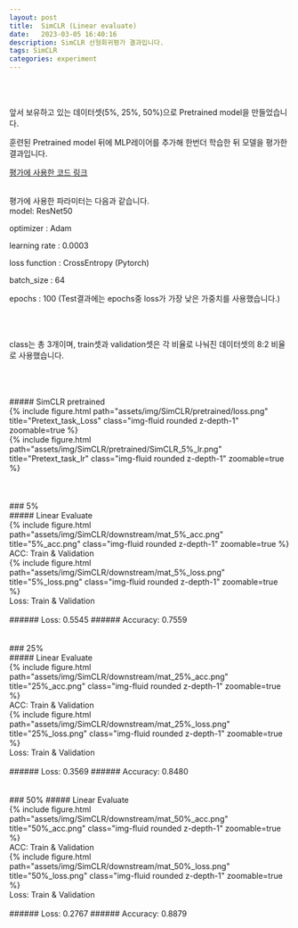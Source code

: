 ```yaml
---
layout: post
title:  SimCLR (Linear evaluate)
date:   2023-03-05 16:40:16
description: SimCLR 선형회귀평가 결과입니다.
tags: SimCLR
categories: experiment
---
```



<br>
<br>

앞서 보유하고 있는 데이터셋(5%, 25%, 50%)으로 Pretrained model을 만들었습니다.

훈련된 Pretrained model 뒤에 MLP레이어를 추가해 한번더 학습한 뒤 모델을 평가한 결과입니다.

<a href="https://yeongjin96.github.io/blog/2023/simCLR_50-_Eval">평가에 사용한 코드 링크</a>
<br>
<br>

평가에 사용한 파라미터는 다음과 같습니다.
<br>
model: ResNet50

optimizer : Adam

learning rate : 0.0003

loss function : CrossEntropy (Pytorch)

batch_size : 64

epochs : 100 (Test결과에는 epochs중 loss가 가장 낮은 가중치를 사용했습니다.)

<br>
<br>

class는 총 3개이며, train셋과 validation셋은 각 비율로 나눠진 데이터셋의 8:2 비율로 사용했습니다.

<br>
<br>
<br>
##### SimCLR pretrained
<div class="row">
    <div class="col-sm mt-2 mt-md-0">
        {% include figure.html path="assets/img/SimCLR/pretrained/loss.png" title="Pretext_task_Loss" class="img-fluid rounded z-depth-1" zoomable=true %}
    </div>
    <div class="col-sm mt-2 mt-md-0">
        {% include figure.html path="assets/img/SimCLR/pretrained/SimCLR_5%_lr.png" title="Pretext_task_lr" class="img-fluid rounded z-depth-1" zoomable=true %}
    </div>
</div>
<br>
<br>
<br>
### 5%
<br>
##### Linear Evaluate
<br>
<div class="col">
    <div class="col-lg mt-2 mt-md-0">
        {% include figure.html path="assets/img/SimCLR/downstream/mat_5%_acc.png" title="5%_acc.png" class="img-fluid rounded z-depth-1" zoomable=true %}
    </div>
    <div class="caption">
    ACC: Train & Validation
    </div>
    <div class="col-lg mt-2 mt-md-0">
        {% include figure.html path="assets/img/SimCLR/downstream/mat_5%_loss.png" title="5%_loss.png" class="img-fluid rounded z-depth-1" zoomable=true %}
    </div>
    <div class="caption">
    Loss: Train & Validation
    </div>
</div>
<br>
###### Loss: 0.5545
###### Accuracy: 0.7559
<br>
<br>
<br>
### 25%
<br>
##### Linear Evaluate
<br>
<div class="col">
    <div class="col-lg mt-2 mt-md-0">
        {% include figure.html path="assets/img/SimCLR/downstream/mat_25%_acc.png" title="25%_acc.png" class="img-fluid rounded z-depth-1" zoomable=true %}
    </div>
    <div class="caption">
    ACC: Train & Validation
    </div>
    <div class="col-lg mt-2 mt-md-0">
        {% include figure.html path="assets/img/SimCLR/downstream/mat_25%_loss.png" title="25%_loss.png" class="img-fluid rounded z-depth-1" zoomable=true %}
    </div>
    <div class="caption">
    Loss: Train & Validation
    </div>
</div>
<br>
###### Loss: 0.3569
###### Accuracy: 0.8480
<br>
<br>
<br>
### 50%
##### Linear Evaluate
<br>
<div class="col">
    <div class="col-lg mt-2 mt-md-0">
        {% include figure.html path="assets/img/SimCLR/downstream/mat_50%_acc.png" title="50%_acc.png" class="img-fluid rounded z-depth-1" zoomable=true %}
    </div>
    <div class="caption">
    ACC: Train & Validation
    </div>
    <div class="col-lg mt-2 mt-md-0">
        {% include figure.html path="assets/img/SimCLR/downstream/mat_50%_loss.png" title="50%_loss.png" class="img-fluid rounded z-depth-1" zoomable=true %}
    </div>
    <div class="caption">
    Loss: Train & Validation
    </div>
</div>
<br>
###### Loss: 0.2767
###### Accuracy: 0.8879
